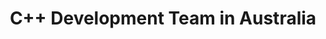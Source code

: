 ---
title: C++ Development Team in Australia
permalink: /landings/c---developer-australia
technology: C++
location: Australia
---